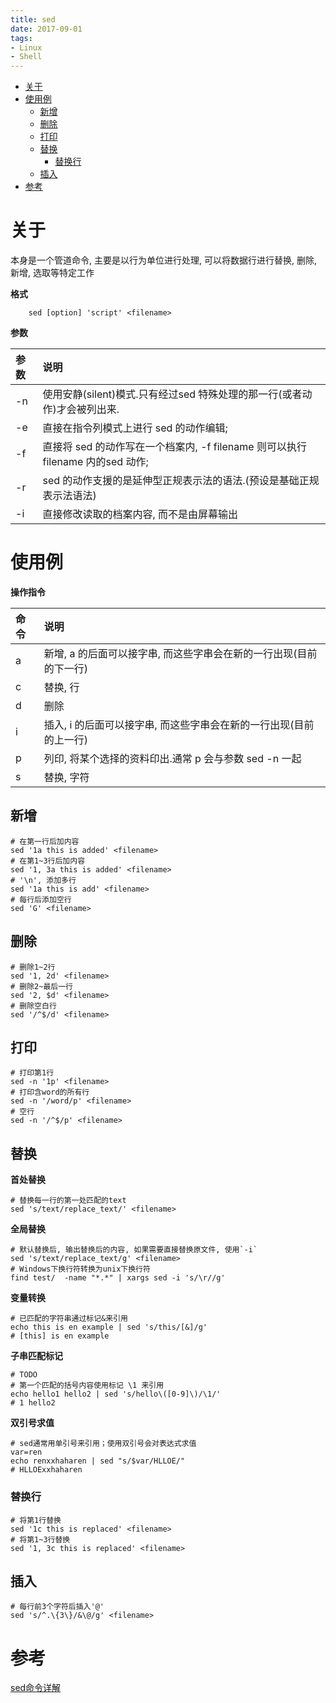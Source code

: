 ```yaml
---
title: sed
date: 2017-09-01
tags:
- Linux
- Shell
---
```

<!-- TOC -->

- [关于](#关于)
- [使用例](#使用例)
    - [新增](#新增)
    - [删除](#删除)
    - [打印](#打印)
    - [替换](#替换)
        - [替换行](#替换行)
    - [插入](#插入)
- [参考](#参考)

<!-- /TOC -->
# 关于

本身是一个管道命令, 主要是以行为单位进行处理, 可以将数据行进行替换, 删除, 新增, 选取等特定工作

__格式__

```shell
	sed [option] 'script' <filename>
```

__参数__

| 参数 | 说明                                                         |
| :--- | :----------------------------------------------------------- |
| -n   | 使用安静(silent)模式.只有经过sed 特殊处理的那一行(或者动作)才会被列出来. |
| -e   | 直接在指令列模式上进行 sed 的动作编辑;                       |
| -f   | 直接将 sed 的动作写在一个档案内, -f filename 则可以执行 filename 内的sed 动作; |
| -r   | sed 的动作支援的是延伸型正规表示法的语法.(预设是基础正规表示法语法) |
| -i   | 直接修改读取的档案内容, 而不是由屏幕输出                     |


# 使用例

__操作指令__

| 命令 | 说明                                                         |
| :--- | :----------------------------------------------------------- |
| a    | 新增, a 的后面可以接字串, 而这些字串会在新的一行出现(目前的下一行) |
| c    | 替换, 行                                                     |
| d    | 删除                                                         |
| i    | 插入, i 的后面可以接字串, 而这些字串会在新的一行出现(目前的上一行) |
| p    | 列印, 将某个选择的资料印出.通常 p 会与参数 sed -n 一起       |
| s    | 替换, 字符                                                   |


## 新增

```shell
# 在第一行后加内容
sed '1a this is added' <filename>
# 在第1~3行后加内容
sed '1, 3a this is added' <filename>
# '\n', 添加多行
sed '1a this is add' <filename>
# 每行后添加空行
sed 'G' <filename>
```

## 删除


```shell
# 删除1~2行
sed '1, 2d' <filename>
# 删除2~最后一行
sed '2, $d' <filename>
# 删除空白行
sed '/^$/d' <filename>
```

## 打印

```shell
# 打印第1行
sed -n '1p' <filename>
# 打印含word的所有行
sed -n '/word/p' <filename>
# 空行
sed -n '/^$/p' <filename>
```

## 替换

__首处替换__

```shell
# 替换每一行的第一处匹配的text
sed 's/text/replace_text/' <filename>
```

__全局替换__

```shell
# 默认替换后, 输出替换后的内容, 如果需要直接替换原文件, 使用`-i`
sed 's/text/replace_text/g' <filename>
# Windows下换行符转换为unix下换行符
find test/  -name "*.*" | xargs sed -i 's/\r//g'
```

__变量转换__

```shell
# 已匹配的字符串通过标记&来引用
echo this is en example | sed 's/this/[&]/g'
# [this] is en example
```

__子串匹配标记__

```shell
# TODO
# 第一个匹配的括号内容使用标记 \1 来引用
echo hello1 hello2 | sed 's/hello\([0-9]\)/\1/'
# 1 hello2
```

__双引号求值__

```shell
# sed通常用单引号来引用；使用双引号会对表达式求值
var=ren
echo renxxhaharen | sed "s/$var/HLLOE/"
# HLLOExxhaharen
```

### 替换行

```shell
# 将第1行替换
sed '1c this is replaced' <filename>
# 将第1~3行替换
sed '1, 3c this is replaced' <filename>
```

## 插入

```shell
# 每行前3个字符后插入'@'
sed 's/^.\{3\}/&\@/g' <filename>
```


# 参考

[sed命令详解](http://8598676.blog.51cto.com/8588676/1398213)


